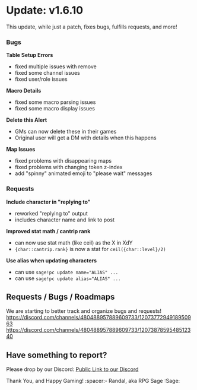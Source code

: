 # Update: v1.6.10

This update, while just a patch, fixes bugs, fulfills requests, and more!

### Bugs

**Table Setup Errors**
- fixed multiple issues with remove
- fixed some channel issues
- fixed user/role issues

**Macro Details**
- fixed some macro parsing issues
- fixed some macro display issues

**Delete this Alert**
- GMs can now delete these in their games
- Original user will get a DM with details when this happens

**Map Issues**
- fixed problems with disappearing maps
- fixed problems with changing token z-index
- add "spinny" animated emoji to "please wait" messages

### Requests

**Include character in "replying to"**
- reworked "replying to" output
- includes character name and link to post

**Improved stat math / cantrip rank**
- can now use stat math (like ceil) as the X in XdY
- `{char::cantrip.rank}` is now a stat for `ceil({char::level}/2)`

**Use alias when updating characters**
- can use `sage!pc update name="ALIAS" ...`
- can use `sage!pc update alias="ALIAS" ...`

## Requests / Bugs / Roadmaps
We are starting to better track and organize bugs and requests!
https://discord.com/channels/480488957889609733/1207377294918950963
https://discord.com/channels/480488957889609733/1207387859548512340

## Have something to report?
Please drop by our Discord: [Public Link to our Discord](<https://discord.com/invite/pfAcUMN>)

Thank You, and Happy Gaming!
:spacer:- Randal, aka RPG Sage :Sage: